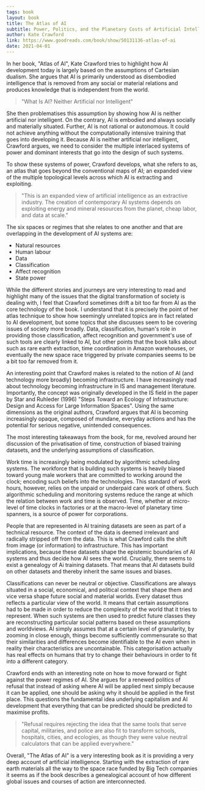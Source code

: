 ```yaml
---
tags: book
layout: book
title: The Atlas of AI
subtitle: Power, Politics, and the Planetary Costs of Artificial Intelligence
author: Kate Crawford
link: https://www.goodreads.com/book/show/50131136-atlas-of-ai
date: 2021-04-01
---
```


In her book, "Atlas of AI", Kate Crawford tries to highlight how AI development today is largely based on the assumptions of Cartesian dualism.
She argues that AI is primarily understood as disembodied intelligence that is removed from any social or material relations and produces knowledge that is independent from the world.

> "What Is AI? Neither Artificial nor Intelligent"

She then problematises this assumption by showing how AI is neither artificial nor intelligent.
On the contrary, AI is embodied and always socially and materially situated.
Further, AI is not rational or autonomous.
It could not achieve anything without the computationally intensive training that goes into developing it.
Because AI is neither artificial nor intelligent, Crawford argues, we need to consider the multiple interlaced systems of power and dominant interests that go into the design of such systems.

To show these systems of power, Crawford develops, what she refers to as, an atlas that goes beyond the conventional maps of AI; an expanded view of the multiple topological levels across which AI is extracting and exploiting.

> "This is an expanded view of artificial intelligence as an extractive industry. The creation of contemporary AI systems depends on exploiting energy and mineral resources from the planet, cheap labor, and data at scale."

The six spaces or regimes that she relates to one another and that are overlapping in the development of AI systems are:

- Natural resources
- Human labour
- Data
- Classification
- Affect recognition
- State power

While the different stories and journeys are very interesting to read and highlight many of the issues that the digital transformation of society is dealing with, I feel that Crawford sometimes drift a bit too far from AI as the core technology of the book.
I understand that it is precisely the point of her atlas technique to show how seemingly unrelated topics are in fact related to AI development, but some topics that she discusses seem to be covering issues of society more broadly.
Data, classification, human's role in providing those classification, affect recognition and government's use of such tools are clearly linked to AI, but other points that the book talks about such as rare earth extraction, time coordination in Amazon warehouses, or eventually the new space race triggered by private companies seems to be a bit too far removed from it.

An interesting point that Crawford makes is related to the notion of AI (and technology more broadly) becoming infrastructure.
I have increasingly read about technology becoming infrastructure in IS and management literature.
Importantly, the concept was originally developed in the IS field in the paper by Star and Ruhleder (1996) "Steps Toward an Ecology of Infrastructure: Design and Access for Large Information Spaces".
Using the same dimensions as the original authors, Crawford argues that AI is becoming increasingly opaque, composed of mundane, everyday actions and has the potential for serious negative, unintended consequences.

The most interesting takeaways from the book, for me, revolved around her discussion of the privatisation of time, construction of biased training datasets, and the underlying assumptions of classification.

Work time is increasingly being modulated by algorithmic scheduling systems.
The workforce that is building such systems is heavily biased toward young male workers that are committed to working around the clock; encoding such beliefs into the technologies.
This standard of work hours, however, relies on the unpaid or underpaid care work of others.
Such algorithmic scheduling and monitoring systems reduce the range at which the relation between work and time is observed.
Time, whether at micro-level of time clocks in factories or at the macro-level of planetary time spanners, is a source of power for corporations.

People that are represented in AI training datasets are seen as part of a technical resource.
The context of the data is deemed irrelevant and radically stripped off from the data.
This is what Crawford calls the shift from image (or information) to infrastructure.
This has important implications, because these datasets shape the epistemic boundaries of AI systems and thus decide how AI sees the world.
Crucially, there seems to exist a genealogy of Ai training datasets.
That means that AI datasets build on other datasets and thereby inherit the same issues and biases.

Classifications can never be neutral or objective.
Classifications are always situated in a social, economical, and political context that shape them and vice versa shape future social and material worlds.
Every dataset thus reflects a particular view of the world.
It means that certain assumptions had to be made in order to reduce the complexity of the world that it tries to represent.
When such systems are then used to predict future classes they are reconstructing particular social patterns based on these assumptions and worldviews.
AI simply assumes that at a certain level of granularity, by zooming in close enough, things become sufficiently commensurate so that their similarities and differences become identifiable to the AI even when in reality their characteristics are uncontainable.
This categorisation actually has real effects on humans that try to change their behaviours in order to fit into a different category.

Crawford ends with an interesting note on how to move forward or fight against the power regimes of AI.
She argues for a renewed politics of refusal that instead of asking where AI will be applied next simply because it can be applied, one should be asking why it should be applied in the first place.
This questions the fundamental idea underlying capitalism and AI development that everything that can be predicted should be predicted to maximise profits.

> "Refusal requires rejecting the idea that the same tools that serve capital, militaries, and police are also fit to transform schools, hospitals, cities, and ecologies, as though they were value neutral calculators that can be applied everywhere."

Overall, "The Atlas of AI" is a very interesting book as it is providing a very deep account of artificial intelligence.
Starting with the extraction of rare earth materials all the way to the space race funded by Big Tech companies it seems as if the book describes a genealogical account of how different global issues and courses of action are interconnected.